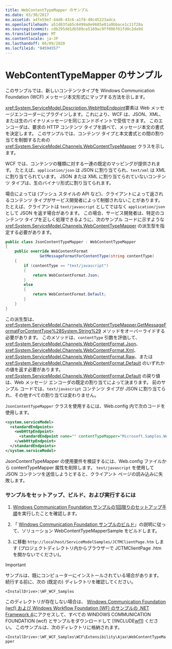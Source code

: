 ```yaml
---
title: WebContentTypeMapper のサンプル
ms.date: 03/30/2017
ms.assetid: a4fe59e7-44d8-43c6-a1f8-40c45223adca
ms.openlocfilehash: a51d03fab5c6499a0e9685e01a9bbace1c11f28a
ms.sourcegitcommit: cdb295dd1db589ce5169ac9ff096f01fd0c2da9d
ms.translationtype: MT
ms.contentlocale: ja-JP
ms.lasthandoff: 06/09/2020
ms.locfileid: "84594557"
---
```

# <a name="webcontenttypemapper-sample"></a>WebContentTypeMapper のサンプル
このサンプルでは、新しいコンテンツタイプを Windows Communication Foundation (WCF) メッセージ本文形式にマップする方法を示します。  
  
 <xref:System.ServiceModel.Description.WebHttpEndpoint>要素は Web メッセージエンコーダーにプラグインします。これにより、WCF は、JSON、XML、または生のバイナリメッセージを同じエンドポイントで受信できます。 このエンコーダは、要求の HTTP コンテンツ タイプを調べて、メッセージ本文の書式を決定します。 このサンプルでは、コンテンツ タイプと本文書式との間の割り当てを制御するための <xref:System.ServiceModel.Channels.WebContentTypeMapper> クラスを示します。  
  
 WCF では、コンテンツの種類に対する一連の既定のマッピングが提供されます。 たとえば、`application/json` は JSON に割り当てられ、`text/xml` は XML に割り当てられています。 JSON または XML に割り当てられていないコンテンツ タイプは、生のバイナリ形式に割り当てられます。  
  
 場合によっては (プッシュ スタイルの API など)、クライアントによって返されるコンテンツ タイプがサービス開発者によって制御されないことがあります。 たとえば、クライアントは `text/javascript` としてではなく `application/json` として JSON を返す場合があります。 この場合、サービス開発者は、特定のコンテンツ タイプを正しく処理できるように、次のサンプル コードに示すような <xref:System.ServiceModel.Channels.WebContentTypeMapper> の派生型を指定する必要があります。  
  
```csharp  
public class JsonContentTypeMapper : WebContentTypeMapper  
{  
    public override WebContentFormat  
               GetMessageFormatForContentType(string contentType)  
    {  
        if (contentType == "text/javascript")  
        {  
            return WebContentFormat.Json;  
        }  
        else  
        {  
            return WebContentFormat.Default;  
        }  
    }  
}  
```  
  
 この派生型は、<xref:System.ServiceModel.Channels.WebContentTypeMapper.GetMessageFormatForContentType%28System.String%29> メソッドをオーバーライドする必要があります。 このメソッドは、`contentType` 引数を評価して、<xref:System.ServiceModel.Channels.WebContentFormat.Json>、<xref:System.ServiceModel.Channels.WebContentFormat.Xml>、<xref:System.ServiceModel.Channels.WebContentFormat.Raw>、または <xref:System.ServiceModel.Channels.WebContentFormat.Default> のいずれかの値を返す必要があります。 <xref:System.ServiceModel.Channels.WebContentFormat.Default> の戻り値は、Web メッセージ エンコーダの既定の割り当てによって決まります。 前のサンプル コードでは、`text/javascript` コンテンツ タイプが JSON に割り当てられ、その他すべての割り当ては変わりません。  
  
 `JsonContentTypeMapper` クラスを使用するには、Web.config 内で次のコードを使用します。  
  
```xml  
<system.serviceModel>  
  <standardEndpoints>  
    <webHttpEndpoint>  
      <standardEndpoint name="" contentTypeMapper="Microsoft.Samples.WebContentTypeMapper.JsonContentTypeMapper, JsonContentTypeMapper, Version=1.0.0.0, Culture=neutral, PublicKeyToken=null" />  
    </webHttpEndpoint>  
  </standardEndpoints>  
</system.serviceModel>  
```  
  
 JsonContentTypeMapper の使用要件を検証するには、Web.config ファイルから contentTypeMapper 属性を削除します。 `text/javascript` を使用して JSON コンテンツを送信しようとすると、クライアント ページの読み込みに失敗します。  
  
### <a name="to-set-up-build-and-run-the-sample"></a>サンプルをセットアップ、ビルド、および実行するには  
  
1. [Windows Communication Foundation サンプルの1回限りのセットアップ手順](one-time-setup-procedure-for-the-wcf-samples.md)を実行したことを確認します。  
  
2. 「 [Windows Communication Foundation サンプルのビルド](building-the-samples.md)」の説明に従って、ソリューション WebContentTypeMapperSample をビルドします。  
  
3. に移動 `http://localhost/ServiceModelSamples/JCTMClientPage.htm` します (プロジェクトディレクトリ内からブラウザーで JCTMClientPage .htm を開かないでください)。  
  
> [!IMPORTANT]
> サンプルは、既にコンピューターにインストールされている場合があります。 続行する前に、次の (既定の) ディレクトリを確認してください。  
>
> `<InstallDrive>:\WF_WCF_Samples`  
>
> このディレクトリが存在しない場合は、 [Windows Communication Foundation (wcf) および Windows Workflow Foundation (WF) のサンプルの .NET Framework 4](https://www.microsoft.com/download/details.aspx?id=21459)にアクセスして、すべての WINDOWS COMMUNICATION FOUNDATION (wcf) とサンプルをダウンロードして [!INCLUDE[wf1](../../../../includes/wf1-md.md)] ください。 このサンプルは、次のディレクトリに格納されます。  
>
> `<InstallDrive>:\WF_WCF_Samples\WCF\Extensibility\Ajax\WebContentTypeMapper`  
